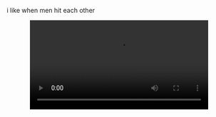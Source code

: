 i like when men hit each other
<div align="center">
<video src= https://github.com/user-attachments/assets/af1da193-5fe6-4395-a628-675da0a1970a width="400" />
</div>
